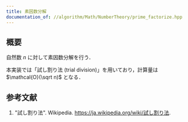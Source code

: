 ```yaml
---
title: 素因数分解
documentation_of: //algorithm/Math/NumberTheory/prime_factorize.hpp
---
```



## 概要

自然数 $n$ に対して素因数分解を行う．

本実装では「試し割り法 (trial division)」を用いており，計算量は $\mathcal{O}(\sqrt n)$ となる．


## 参考文献

1. "試し割り法". Wikipedia. <https://ja.wikipedia.org/wiki/試し割り法>.
